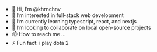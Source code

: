 - 👋 Hi, I’m @khrnchnv
- 👀 I’m interested in full-stack web development
- 🌱 I’m currently learning typescript, react, and nextjs
- 💞️ I’m looking to collaborate on local open-source projects
- 📫 How to reach me ...
- ⚡ Fun fact: i play dota 2

<!---
khrnchnv/khrnchnv is a ✨ special ✨ repository because its `README.md` (this file) appears on your GitHub profile.
You can click the Preview link to take a look at your changes.
--->
